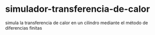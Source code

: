 # simulador-transferencia-de-calor
simula la transferencia de calor en un cilindro mediante el método de diferencias finitas
